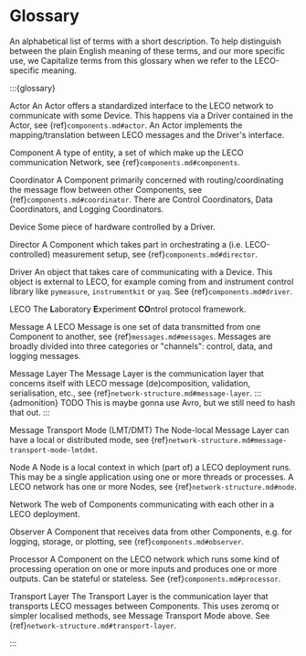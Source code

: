 # Glossary
An alphabetical list of terms with a short description.
To help distinguish between the plain English meaning of these terms, and our more specific use, we Capitalize terms from this glossary when we refer to the LECO-specific meaning.

:::{glossary}

Actor
    An Actor offers a standardized interface to the LECO network to communicate with some Device. This happens via a Driver contained in the Actor, see {ref}`components.md#actor`. An Actor implements the mapping/translation between LECO messages and the Driver's interface.

Component
    A type of entity, a set of which make up the LECO communication Network, see {ref}`components.md#components`.

Coordinator
    A Component primarily concerned with routing/coordinating the message flow between other Components, see {ref}`components.md#coordinator`.
    There are Control Coordinators, Data Coordinators, and Logging Coordinators.

Device
    Some piece of hardware controlled by a Driver.

Director
    A Component which takes part in orchestrating a (i.e. LECO-controlled) measurement setup, see {ref}`components.md#director`.

Driver
    An object that takes care of communicating with a Device. This object is external to LECO, for example coming from and instrument control library like `pymeasure`, `instrumentkit` or `yaq`. See {ref}`components.md#driver`.

LECO
    The **L**aboratory **E**xperiment **CO**ntrol protocol framework.

Message
    A LECO Message is one set of data transmitted from one Component to another, see {ref}`messages.md#messages`.
    Messages are broadly divided into three categories or "channels": control, data, and logging messages.

Message Layer
    The Message Layer is the communication layer that concerns itself with LECO message (de)composition, validation, serialisation, etc., see {ref}`network-structure.md#message-layer`.
    :::{admonition} TODO
    This is maybe gonna use Avro, but we still need to hash that out.
    :::

Message Transport Mode (LMT/DMT)
    The Node-local Message Layer can have a local or distributed mode, see {ref}`network-structure.md#message-transport-mode-lmtdmt`.

Node
    A Node is a local context in which (part of) a LECO deployment runs. 
    This may be a single application using one or more threads or processes. 
    A LECO network has one or more Nodes, see {ref}`network-structure.md#node`.

Network
    The web of Components communicating with each other in a LECO deployment.

Observer
    A Component that receives data from other Components, e.g. for logging, storage, or plotting, see {ref}`components.md#observer`.

Processor
    A Component on the LECO network which runs some kind of processing operation on one or more inputs and produces one or more outputs. Can be stateful or stateless. See {ref}`components.md#processor`.

Transport Layer
    The Transport Layer is the communication layer that transports LECO messages between Components.
    This uses zeromq or simpler localised methods, see Message Transport Mode above. See {ref}`network-structure.md#transport-layer`.

:::
